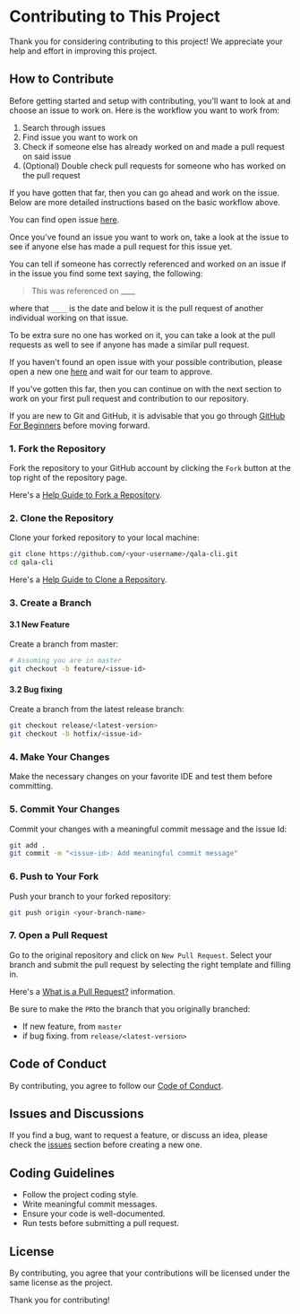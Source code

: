 # Contributing to This Project

Thank you for considering contributing to this project! We appreciate your help and effort in improving this project.

## How to Contribute

Before getting started and setup with contributing, you'll want to look at and choose an issue to work on. Here is the workflow you want to work from:

1. Search through issues
2. Find issue you want to work on
3. Check if someone else has already worked on and made a pull request on said issue
4. (Optional) Double check pull requests for someone who has worked on the pull request

If you have gotten that far, then you can go ahead and work on the issue. Below are more detailed instructions based on the basic workflow above.

You can find open issue [here](https://github.com/QalaTech/qala-cli/issues).

Once you've found an issue you want to work on, take a look at the issue to see if anyone else has made a pull request for this issue yet.

You can tell if someone has correctly referenced and worked on an issue if in the issue you find some text saying, the following:

>  This was referenced on ____

where that `____` is the date and below it is the pull request of another individual working on that issue.

To be extra sure no one has worked on it, you can take a look at the pull requests as well to see if anyone has made a similar pull request.

If you haven't found an open issue with your possible contribution, please open a new one [here](https://github.com/QalaTech/qala-cli/issues) and wait for our team to approve.

If you've gotten this far, then you can continue on with the next section to work on your first pull request and contribution to our repository.

If you are new to Git and GitHub, it is advisable that you go through [GitHub For Beginners](http://readwrite.com/2013/09/30/understanding-github-a-journey-for-beginners-part-1/) before moving forward.

### 1. Fork the Repository
Fork the repository to your GitHub account by clicking the `Fork` button at the top right of the repository page.

Here's a [Help Guide to Fork a Repository](https://help.github.com/en/articles/fork-a-repo/).

### 2. Clone the Repository
Clone your forked repository to your local machine:
```sh
git clone https://github.com/<your-username>/qala-cli.git
cd qala-cli
```

Here's a [Help Guide to Clone a Repository](https://help.github.com/en/articles/cloning-a-repository).

### 3. Create a Branch
#### 3.1 New Feature

Create a branch from master:

```sh
# Assuming you are in master
git checkout -b feature/<issue-id>
```

#### 3.2 Bug fixing

Create a branch from the latest release branch:

```sh
git checkout release/<latest-version>
git checkout -b hotfix/<issue-id>
```


### 4. Make Your Changes
Make the necessary changes on your favorite IDE and test them before committing.

### 5. Commit Your Changes
Commit your changes with a meaningful commit message and the issue Id:
```sh
git add .
git commit -m "<issue-id>: Add meaningful commit message"
```

### 6. Push to Your Fork
Push your branch to your forked repository:
```sh
git push origin <your-branch-name>
```

### 7. Open a Pull Request
Go to the original repository and click on `New Pull Request`. Select your branch and submit the pull request by selecting the right template and filling in.

Here's a [What is a Pull Request?](https://yangsu.github.io/pull-request-tutorial/) information.

Be sure to make the `PR`to the branch that you originally branched:
- If new feature, from `master`
- if bug fixing. from `release/<latest-version>`

## Code of Conduct
By contributing, you agree to follow our [Code of Conduct](CODE_OF_CONDUCT.md).

## Issues and Discussions
If you find a bug, want to request a feature, or discuss an idea, please check the [issues](https://github.com/qala-cli/issues) section before creating a new one.

## Coding Guidelines
- Follow the project coding style.
- Write meaningful commit messages.
- Ensure your code is well-documented.
- Run tests before submitting a pull request.

## License
By contributing, you agree that your contributions will be licensed under the same license as the project.

Thank you for contributing!

